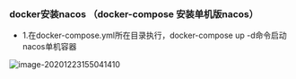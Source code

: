 ### docker安装nacos （docker-compose 安装单机版nacos）



- 1.在docker-compose.yml所在目录执行，docker-compose up -d命令启动nacos单机容器

![image-20201223155041410](/Applications/mqz/mini-cloud/docker-compose安装nacos/启动nacos容器.png)

